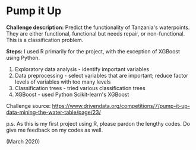 # Pump it Up

**Challenge description:** Predict the functionality of Tanzania's waterpoints. They are either functional, functional but needs repair, or non-functional. This is a classification problem.

**Steps:** I used R primarily for the project, with the exception of XGBoost using Python.
1. Exploratory data analysis - identify important variables
2. Data preprocessing - select variables that are important; reduce factor levels of variables with too many levels
3. Classification trees - tried various classification trees
4. XGBoost - used Python Scikit-learn's XGBoost

Challenge source: https://www.drivendata.org/competitions/7/pump-it-up-data-mining-the-water-table/page/23/

p.s. As this is my first project using R, please pardon the lengthy codes. Do give me feedback on my codes as well.

(March 2020)
